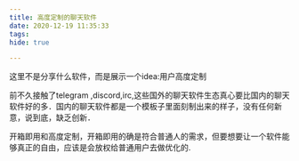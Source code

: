 ```yaml
---
title: 高度定制的聊天软件
date: 2020-12-19 11:35:33
tags:
hide: true

---
```


这里不是分享什么软件，而是展示一个idea:用户高度定制

前不久接触了telegram ,discord,irc,这些国外的聊天软件生态真心要比国内的聊天软件好的多．国内的聊天软件都是一个模板子里面刻制出来的样子，没有任何新意，说到底，缺乏创新．

开箱即用和高度定制，开箱即用的确是符合普通人的需求，但要想要让一个软件能够真正的自由，应该是会放权给普通用户去做优化的.





